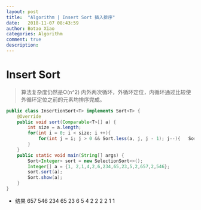 ```yaml
---
layout: post
title:  "Algorithm | Insert Sort 插入排序"
date:   2018-11-07 08:43:59
author: Botao Xiao
categories: Algorithm
comment: true
description: 
---
```

# Insert Sort
>算法复杂度仍然是O(n^2)
>内外两次循环，外循环定位，内循环通过比较使外循环定位之前的元素均排序完成。

```Java
public class InsertionSort<T> implements Sort<T> {
	@Override
	public void sort(Comparable<T>[] a) {
		int size = a.length;
		for(int i = 0; i < size; i ++){
			for(int j = i; j > 0 && Sort.less(a, j, j - 1); j--){	Sort.swap(a, j, j-1);	}
		}
	}
	public static void main(String[] args) {
		Sort<Integer> sort = new SelectionSort<>();
		Integer[] a = {1, 2,1,4,2,6,234,65,23,5,2,657,2,546};
		sort.sort(a);
		Sort.show(a);
	}
}
```
* 结果
657 546 234 65 23 6 5 4 2 2 2 2 1 1
